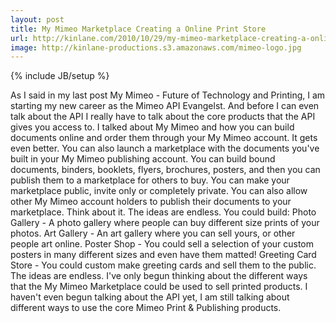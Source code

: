 ```yaml
---
layout: post
title: My Mimeo Marketplace Creating a Online Print Store
url: http://kinlane.com/2010/10/29/my-mimeo-marketplace-creating-a-online-print-store/
image: http://kinlane-productions.s3.amazonaws.com/mimeo-logo.jpg
---
```

{% include JB/setup %}
<p>
     As I said in my last post My Mimeo - Future of Technology and Printing, I am starting my new career as the Mimeo API Evangelst. And before I can even talk about the API I really have to talk about the core products that the API gives you access to. I talked about My Mimeo and how you can build documents online and order them through your My Mimeo account. It gets even better. You can also launch a marketplace with the documents you've built in your My Mimeo publishing account. You can build bound documents, binders, booklets, flyers, brochures, posters, and then you can publish them to a marketplace for others to buy. You can make your marketplace public, invite only or completely private. You can also allow other My Mimeo account holders to publish their documents to your marketplace. Think about it. The ideas are endless. You could build: Photo Gallery - A photo gallery where people can buy different size prints of your photos. Art Gallery - An art gallery where you can sell yours, or other people art online. Poster Shop - You could sell a selection of your custom posters in many different sizes and even have them matted! Greeting Card Store - You could custom make greeting cards and sell them to the public. The ideas are endless. I've only begun thinking about the different ways that the My Mimeo Marketplace could be used to sell printed products. I haven't even begun talking about the API yet, I am still talking about different ways to use the core Mimeo Print &amp; Publishing products.
</p>